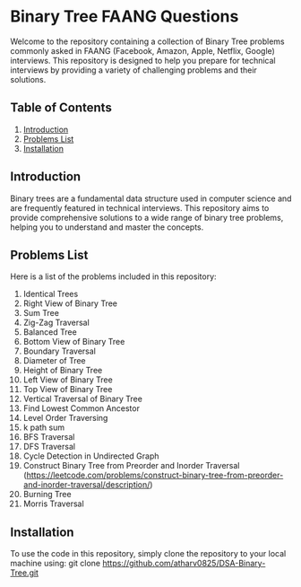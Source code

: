 # Binary Tree FAANG Questions

Welcome to the repository containing a collection of Binary Tree problems commonly asked in FAANG (Facebook, Amazon, Apple, Netflix, Google) interviews. This repository is designed to help you prepare for technical interviews by providing a variety of challenging problems and their solutions.

## Table of Contents
1. [Introduction](#introduction)
2. [Problems List](#problems-list)
3. [Installation](#installation)


## Introduction

Binary trees are a fundamental data structure used in computer science and are frequently featured in technical interviews. This repository aims to provide comprehensive solutions to a wide range of binary tree problems, helping you to understand and master the concepts.

## Problems List

Here is a list of the problems included in this repository:

1. Identical Trees
2. Right View of Binary Tree
3. Sum Tree
4. Zig-Zag Traversal
5. Balanced Tree
6. Bottom View of Binary Tree
7. Boundary Traversal
8. Diameter of Tree
9. Height of Binary Tree
10. Left View of Binary Tree
11. Top View of Binary Tree
12. Vertical Traversal of Binary Tree
13. Find Lowest Common Ancestor
14. Level Order Traversing 
15. k path sum 
16. BFS Traversal
17. DFS Traversal
18. Cycle Detection in Undirected Graph
19. Construct Binary Tree from Preorder and Inorder Traversal (https://leetcode.com/problems/construct-binary-tree-from-preorder-and-inorder-traversal/description/) 
20. Burning Tree 
21. Morris Traversal


## Installation

To use the code in this repository, simply clone the repository to your local machine using:
git clone https://github.com/atharv0825/DSA-Binary-Tree.git
